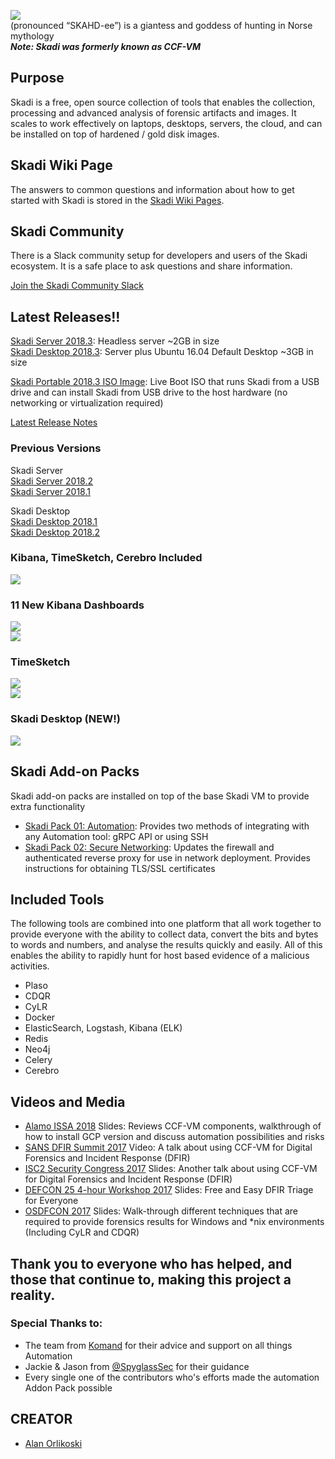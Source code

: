 
![](/objects/images/skadi_header.jpg?)  
(pronounced “SKAHD-ee”) is a giantess and goddess of hunting in Norse mythology  
_**Note: Skadi was formerly known as CCF-VM**_  

## Purpose
Skadi is a free, open source collection of tools that enables the collection, processing and advanced analysis of forensic artifacts and images. It scales to work effectively on laptops, desktops, servers, the cloud, and can be installed on top of hardened / gold disk images.   

## Skadi Wiki Page
The answers to common questions and information about how to get started with Skadi is stored in the [Skadi Wiki Pages](https://github.com/orlikoski/skadi/wiki).

## Skadi Community
There is a Slack community setup for developers and users of the Skadi ecosystem. It is a safe place to ask questions and share information.  

[Join the Skadi Community Slack](http://skadicommunity.herokuapp.com/)  

## Latest Releases!!
[Skadi Server 2018.3](https://drive.google.com/open?id=160zmZzR2ULwz3SxLa2d4yZYiSHywuzq_): Headless server ~2GB in size  
[Skadi Desktop 2018.3](https://drive.google.com/open?id=1x1M1-3ShYaKgHnRAbGIJ1CFs010nJ5zB): Server plus Ubuntu 16.04 Default Desktop ~3GB in size  

[Skadi Portable 2018.3 ISO Image](https://drive.google.com/open?id=1SM-_Z4F-fnctERycEI0R6Hk-F8M7_WZ0): Live Boot ISO that runs Skadi from a USB drive and can install Skadi from USB drive to the host hardware (no networking or virtualization required)


[Latest Release Notes](https://github.com/orlikoski/Skadi/releases/tag/2018.3)  

### Previous Versions
Skadi Server  
[Skadi Server 2018.2](https://drive.google.com/open?id=1hLkFoHIcb9C39aQsGN4i235GZnTHmxm9)  
[Skadi Server 2018.1](https://drive.google.com/open?id=16DNRbr-uvwi9YrUeWT5HyyVd6O2eKMwe)  

Skadi Desktop  
[Skadi Desktop 2018.1](https://drive.google.com/open?id=1eq9ZVQAS8WUCNDMhQdjP9mFXdn75ekId)  
[Skadi Desktop 2018.2](https://drive.google.com/open?id=1iIf-bGBwu0xZoZMTOQma8RIppsjMf6iu)  

### Kibana, TimeSketch, Cerebro Included
  ![](/objects/images/desk_tools.jpg?)  

### 11 New Kibana Dashboards  
  ![](/objects/images/kib_dash01.JPG?)  
  ![](/objects/images/kib_dash02.JPG?)  

### TimeSketch
  ![](/objects/images/ts_shot02.JPG?)  
  ![](/objects/images/ts_shot01.JPG?)  

### Skadi Desktop (NEW!)
  ![](/objects/images/desktop.jpg?)  


## Skadi Add-on Packs  
Skadi add-on packs are installed on top of the base Skadi VM to provide extra functionality  
*  [Skadi Pack 01: Automation](https://github.com/orlikoski/Skadi/wiki/Skadi-Pack-01:-Automation): Provides two methods of integrating with any Automation tool: gRPC API or using SSH  
*  [Skadi Pack 02: Secure Networking](https://github.com/orlikoski/Skadi/wiki/Skadi-Pack-02:-Secure-Networking): Updates the firewall and authenticated reverse proxy for use in network deployment. Provides instructions for obtaining TLS/SSL certificates  

## Included Tools
The following tools are combined into one platform that all work together to provide everyone with the ability to collect data, convert the bits and bytes to words and numbers, and analyse the results quickly and easily. All of this enables the ability to rapidly hunt for host based evidence of a malicious activities.  

 - Plaso  
 - CDQR  
 - CyLR  
 - Docker  
 - ElasticSearch, Logstash, Kibana (ELK)  
 - Redis  
 - Neo4j  
 - Celery  
 - Cerebro  

## Videos and Media
*  [Alamo ISSA 2018](https://docs.google.com/presentation/d/1Rl_wF9mUDOkPlbHiWAt-hOiJ-_X8WzTsRfgyYQi9t6M/edit?usp=sharing) Slides: Reviews CCF-VM components, walkthrough of how to install GCP version and discuss automation possibilities and risks
*  [SANS DFIR Summit 2017](https://www.youtube.com/watch?v=f5B4bngftP8) Video: A talk about using CCF-VM for Digital Forensics and Incident Response (DFIR)
*  [ISC2 Security Congress 2017](https://drive.google.com/file/d/0B5z7g7P2BWJAckUxbUJWVVZzNDQ/view?usp=sharing) Slides: Another talk about using CCF-VM for Digital Forensics and Incident Response (DFIR)
*  [DEFCON 25 4-hour Workshop 2017](https://media.defcon.org/DEF%20CON%2025/DEF%20CON%2025%20workshops/DEFCON-25-Workshop-Alan-Orlikoski-and-Dan-M-Free-and-Easy-DFIR-Triage-for-Everyone.pdf) Slides: Free and Easy DFIR Triage for Everyone
*  [OSDFCON 2017](http://www.osdfcon.org/presentations/2017/Asif-Matadar_Rapid-Incident-Response.pdf) Slides: Walk-through different techniques that are required to provide forensics results for Windows and *nix environments (Including CyLR and CDQR)

## Thank you to everyone who has helped, and those that continue to, making this project a reality.

### Special Thanks to:
 - The team from [Komand](https://www.komand.com/) for their advice and support on all things Automation
 - Jackie & Jason from [@SpyglassSec](https://twitter.com/SpyglassSec) for their guidance
 - Every single one of the contributors who's efforts made the automation Addon Pack possible  

## CREATOR  
* [Alan Orlikoski](https://github.com/orlikoski)
